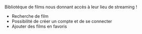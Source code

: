 Bibliotéque de films nous donnant accès à leur lieu de streaming !

- Recherche de film
- Possibilité de créer un compte et de se connecter
- Ajouter des films en favoris